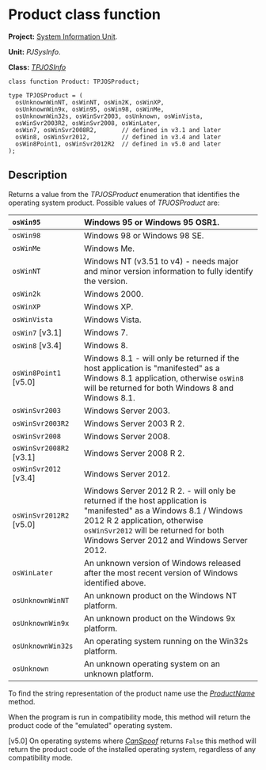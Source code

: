 # Product class function #

**Project:** [System Information Unit](SystemInformationUnit.md).

**Unit:** _PJSysInfo_.

**Class:** _[TPJOSInfo](TPJOSInfo.md)_

```
class function Product: TPJOSProduct;

type TPJOSProduct = (
  osUnknownWinNT, osWinNT, osWin2K, osWinXP,
  osUnknownWin9x, osWin95, osWin98, osWinMe,
  osUnknownWin32s, osWinSvr2003, osUnknown, osWinVista,
  osWinSvr2003R2, osWinSvr2008, osWinLater,
  osWin7, osWinSvr2008R2,       // defined in v3.1 and later
  osWin8, osWinSvr2012,         // defined in v3.4 and later
  osWin8Point1, osWinSvr2012R2  // defined in v5.0 and later
);
```

## Description ##

Returns a value from the _TPJOSProduct_ enumeration that identifies the operating system product. Possible values of _TPJOSProduct_ are:

| `osWin95` | Windows 95 or Windows 95 OSR1. |
|:----------|:-------------------------------|
| `osWin98` | Windows 98 or Windows 98 SE. |
| `osWinMe` | Windows Me. |
| `osWinNT` | Windows NT (v3.51 to v4) - needs major and minor version information to fully identify the version. |
| `osWin2k` | Windows 2000. |
| `osWinXP` | Windows XP. |
| `osWinVista` | Windows Vista. |
| `osWin7` [v3.1] | Windows 7. |
| `osWin8` [v3.4]| Windows 8. |
| `osWin8Point1` [v5.0] | Windows 8.1 - will only be returned if the host application is "manifested" as a Windows 8.1 application, otherwise `osWin8` will be returned for both Windows 8 and Windows 8.1. |
| `osWinSvr2003` | Windows Server 2003. |
| `osWinSvr2003R2` | Windows Server 2003 R 2. |
| `osWinSvr2008` | Windows Server 2008. |
| `osWinSvr2008R2` [v3.1]| Windows Server 2008 R 2. |
| `osWinSvr2012` [v3.4] | Windows Server 2012. |
| `osWinSvr2012R2` [v5.0] | Windows Server 2012 R 2. - will only be returned if the host application is "manifested" as a Windows 8.1 / Windows 2012 R 2 application, otherwise `osWinSvr2012` will be returned for both Windows Server 2012 and Windows Server 2012. |
| `osWinLater` | An unknown version of Windows released after the most recent version of Windows identified above. |
| `osUnknownWinNT` | An unknown product on the Windows NT platform. |
| `osUnknownWin9x` | An unknown product on the Windows 9x platform. |
| `osUnknownWin32s` | An operating system running on the Win32s platform. |
| `osUnknown` | An unknown operating system on an unknown platform. |

To find the string representation of the product name use the _[ProductName](TPJOSInfoProductName.md)_ method.

When the program is run in compatibility mode, this method will return the product code of the "emulated" operating system.

[v5.0] On operating systems where _[CanSpoof](TPJOSInfoCanSpoof.md)_ returns `False` this method will return the product code of the installed operating system, regardless of any compatibility mode.